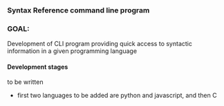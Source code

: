 ### Syntax Reference command line program

### GOAL:
Development of CLI program providing quick access to syntactic information in a given programming language




#### Development stages

to be written









- first two languages to be added are python and javascript, and then C






